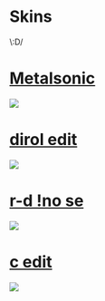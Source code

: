 # Skins
\\:D/

# [Metalsonic](https://failinq.s-ul.eu/6ZYLBpla)
![](https://failinq.s-ul.eu/YldbGuCJ)

# [dirol edit](https://failinq.s-ul.eu/TVRP09YV)
![](https://failinq.s-ul.eu/gV50QUu8)

# [r-d !no se](https://failinq.s-ul.eu/ahy4rtLw)
![](https://failinq.s-ul.eu/YWB0UGyc)

# [c edit](https://failinq.s-ul.eu/ScKzvHht)
![](https://failinq.s-ul.eu/NrVYN48E)
